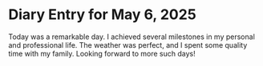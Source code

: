 # Diary Entry for May 6, 2025

Today was a remarkable day. I achieved several milestones in my personal and professional life. The weather was perfect, and I spent some quality time with my family. Looking forward to more such days!